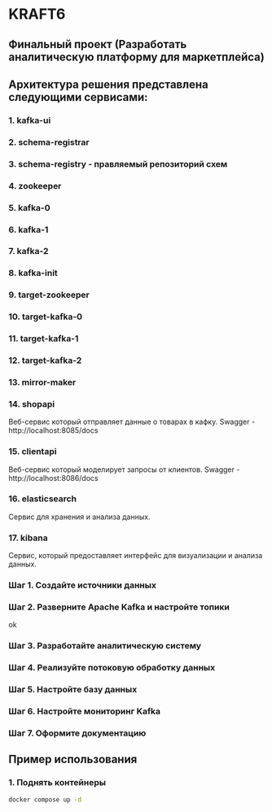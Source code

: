 # KRAFT6
## Финальный проект (Разработать аналитическую платформу для маркетплейса)

## Архитектура решения представлена следующими сервисами:
### 1. kafka-ui
### 2. schema-registrar
### 3. schema-registry - правляемый репозиторий схем
### 4. zookeeper
### 5. kafka-0
### 6. kafka-1
### 7. kafka-2
### 8. kafka-init
### 9. target-zookeeper
### 10. target-kafka-0
### 11. target-kafka-1
### 12. target-kafka-2
### 13. mirror-maker

### 14. shopapi
Веб-сервис который отправляет данные о товарах в кафку.
Swagger - http://localhost:8085/docs

### 15. clientapi
Веб-сервис который моделирует запросы от клиентов.
Swagger - http://localhost:8086/docs

### 16. elasticsearch
Сервис для хранения и анализа данных.

### 17. kibana
Сервис, который предоставляет интерфейс для визуализации и анализа данных.

### Шаг 1. Создайте источники данных

### Шаг 2. Разверните Apache Kafka и настройте топики
ok

### Шаг 3. Разработайте аналитическую систему

### Шаг 4. Реализуйте потоковую обработку данных

### Шаг 5. Настройте базу данных

### Шаг 6. Настройте мониторинг Kafka

### Шаг 7. Оформите документацию


## Пример использования
### 1. Поднять контейнеры
```bash
docker compose up -d
```